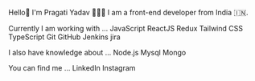 Hello👋 I'm Pragati Yadav 👩🏻‍💻
I am a front-end developer from India 🇮🇳.

Currently I am working with ...
JavaScript   ReactJS   Redux Tailwind CSS   TypeScript   Git   GitHub   Jenkins jira  

I also have knowledge about ...
Node.js   Mysql   Mongo     

You can find me ...
LinkedIn   Instagram   

